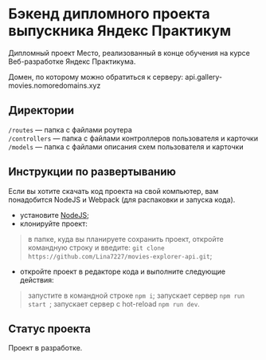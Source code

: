 # Бэкенд дипломного проекта выпускника Яндекс Практикум
Дипломный проект Место, реализованный в конце обучения на курсе Веб-разработке Яндекс Практикума.

Домен, по которому можно обратиться к серверу: api.gallery-movies.nomoredomains.xyz

## Директории

`/routes` — папка с файлами роутера  
`/controllers` — папка с файлами контроллеров пользователя и карточки   
`/models` — папка с файлами описания схем пользователя и карточки  

## Инструкции по развертыванию

Если вы хотите скачать код проекта на свой компьютер, вам понадобится NodeJS и Webpack (для распаковки и запуска кода).

- установите [NodeJS](https://nodejs.org/en/download/package-manager/);
- клонируйте проект:
> в папке, куда вы планируете сохранить проект, откройте командную строку и введите: `git clone https://github.com/Lina7227/movies-explorer-api.git`;

- откройте проект в редакторе кода и выполните следующие действия:
> запустите в командной строке `npm i`;
> запускает сервер `npm run start `;
> запускает сервер с hot-reload `npm run dev`.

## Статус проекта
Проект в разработке. 
